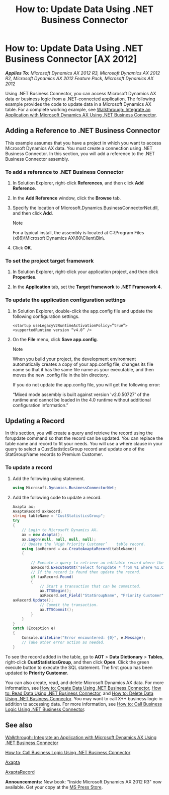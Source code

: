 ﻿---
title: 'How to: Update Data Using .NET Business Connector'
TOCTitle: 'How to: Update Data Using .NET Business Connector'
ms:assetid: 6402883a-5ee6-4b22-8d5a-067c9e89ea8a
ms:mtpsurl: https://msdn.microsoft.com/en-us/library/Cc197114(v=AX.60)
ms:contentKeyID: 35244673
ms.date: 05/18/2015
mtps_version: v=AX.60
dev_langs:
- csharp
---

# How to: Update Data Using .NET Business Connector [AX 2012]


_**Applies To:** Microsoft Dynamics AX 2012 R3, Microsoft Dynamics AX 2012 R2, Microsoft Dynamics AX 2012 Feature Pack, Microsoft Dynamics AX 2012_

Using .NET Business Connector, you can access Microsoft Dynamics AX data or business logic from a .NET-connected application. The following example provides the code to update data in a Microsoft Dynamics AX table. For a complete working example, see [Walkthrough: Integrate an Application with Microsoft Dynamics AX Using .NET Business Connector](walkthrough-integrate-an-application-with-microsoft-dynamics-ax-using-net-business-connector.md).

## Adding a Reference to .NET Business Connector

This example assumes that you have a project in which you want to access Microsoft Dynamics AX data. You must create a connection using .NET Business Connector. In this section, you will add a reference to the .NET Business Connector assembly.

### To add a reference to .NET Business Connector

1.  In Solution Explorer, right-click **References**, and then click **Add Reference**.

2.  In the **Add Reference** window, click the **Browse** tab.

3.  Specify the location of Microsoft.Dynamics.BusinessConnectorNet.dll, and then click **Add**.
    

    > [!NOTE]
    > <P>For a typical install, the assembly is located at C:\Program Files (x86)\Microsoft Dynamics AX\60\Client\Bin\.</P>



4.  Click **OK**.

### To set the project target framework

1.  In Solution Explorer, right-click your application project, and then click **Properties**.

2.  In the **Application** tab, set the **Target framework** to **.NET Framework 4**.

### To update the application configuration settings

1.  In Solution Explorer, double-click the app.config file and update the following configuration settings.
    
        <startup useLegacyV2RuntimeActivationPolicy=”true”>
        <supportedRuntime version “v4.0” />

2.  On the **File** menu, click **Save app.config**.
    

    > [!NOTE]
    > <P>When you build your project, the development environment automatically creates a copy of your app.config file, changes its file name so that it has the same file name as your executable, and then moves the new .config file in the bin directory.</P>
    > <P>If you do not update the app.config file, you will get the following error:</P>
    > <P>“Mixed mode assembly is built against version 'v2.0.50727' of the runtime and cannot be loaded in the 4.0 runtime without additional configuration information.”</P>



## Updating a Record

In this section, you will create a query and retrieve the record using the forupdate command so that the record can be updated. You can replace the table name and record to fit your needs. You will use a where clause in your query to select a CustStatisticsGroup record and update one of the StatGroupName records to Premium Customer.

### To update a record

1.  Add the following using statement.
    
    ``` csharp
    using Microsoft.Dynamics.BusinessConnectorNet;
    ```

2.  Add the following code to update a record.
    
    ``` csharp
    Axapta ax;
    AxaptaRecord axRecord;
    string tableName = "CustStatisticsGroup";
    try
    {
        // Login to Microsoft Dynamics AX.
        ax = new Axapta();
        ax.Logon(null, null, null, null);
        // Update the ‘High Priority Customer’    table record.
        using (axRecord = ax.CreateAxaptaRecord(tableName))
        {
    　
            // Execute a query to retrieve an editable record where the StatGroupName is “High Priority Customer”.
            axRecord.ExecuteStmt("select forupdate * from %1 where %1.CustStatisticsGroup =='01'");
            // If the record is found then update the record.
            if (axRecord.Found)
            {
                // Start a transaction that can be committed.
                ax.TTSBegin();
                axRecord.set_Field("StatGroupName", "Priority Customer");
    axRecord.Update();
                // Commit the transaction.
                ax.TTSCommit();
            }
        }
    }
    catch (Exception e)
    {
        Console.WriteLine("Error encountered: {0}", e.Message);
        // Take other error action as needed.
    }
    ```

To see the record added in the table, go to **AOT** \> **Data Dictionary** \> **Tables**, right-click **CustStatisticsGroup**, and then click **Open**. Click the green execute button to execute the SQL statement. The first group has been updated to **Priority Customer**.

You can also create, read, and delete Microsoft Dynamics AX data. For more information, see [How to: Create Data Using .NET Business Connector](how-to-create-data-using-net-business-connector.md), [How to: Read Data Using .NET Business Connector](how-to-read-data-using-net-business-connector.md), and [How to: Delete Data Using .NET Business Connector](how-to-delete-data-using-net-business-connector.md). You may want to call X++ business logic in addition to accessing data. For more information, see [How to: Call Business Logic Using .NET Business Connector](how-to-call-business-logic-using-net-business-connector.md).

## See also

[Walkthrough: Integrate an Application with Microsoft Dynamics AX Using .NET Business Connector](walkthrough-integrate-an-application-with-microsoft-dynamics-ax-using-net-business-connector.md)

[How to: Call Business Logic Using .NET Business Connector](how-to-call-business-logic-using-net-business-connector.md)

[Axapta](https://msdn.microsoft.com/en-us/library/aa548601\(v=ax.60\))

[AxaptaRecord](https://msdn.microsoft.com/en-us/library/aa548861\(v=ax.60\))

  
**Announcements:** New book: "Inside Microsoft Dynamics AX 2012 R3" now available. Get your copy at the [MS Press Store](https://www.microsoftpressstore.com/store/inside-microsoft-dynamics-ax-2012-r3-9780735685109).

